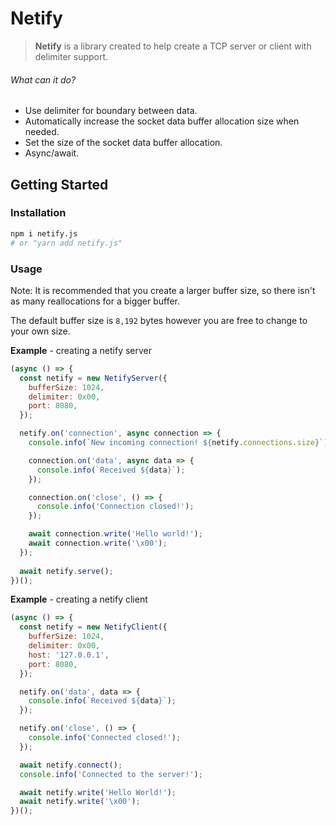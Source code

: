 # Netify

> <b>Netify</b> is a library created to help create a TCP server or client with delimiter support.

###### What can it do?

* Use delimiter for boundary between data.
* Automatically increase the socket data buffer allocation size when needed.
* Set the size of the socket data buffer allocation.
* Async/await.

## Getting Started

### Installation

```bash
npm i netify.js
# or "yarn add netify.js"
```

### Usage

Note: It is recommended that you create a larger buffer size, so there isn't as many reallocations for a bigger buffer.

The default buffer size is `8,192` bytes however you are free to change to your own size.

**Example** - creating a netify server

```js
(async () => {
  const netify = new NetifyServer({
    bufferSize: 1024,
    delimiter: 0x00,
    port: 8080,
  });

  netify.on('connection', async connection => {
    console.info(`New incoming connection! ${netify.connections.size}`);

    connection.on('data', async data => {
      console.info(`Received ${data}`);
    });

    connection.on('close', () => {
      console.info('Connection closed!');
    });

    await connection.write('Hello world!');
    await connection.write('\x00');
  });
  
  await netify.serve();
})();
```
**Example** - creating a netify client

```js
(async () => {
  const netify = new NetifyClient({
    bufferSize: 1024,
    delimiter: 0x00,
    host: '127.0.0.1',
    port: 8080,
  });

  netify.on('data', data => {
    console.info(`Received ${data}`);
  });

  netify.on('close', () => {
    console.info('Connected closed!');
  });

  await netify.connect();
  console.info('Connected to the server!');

  await netify.write('Hello World!');
  await netify.write('\x00');
})();
```